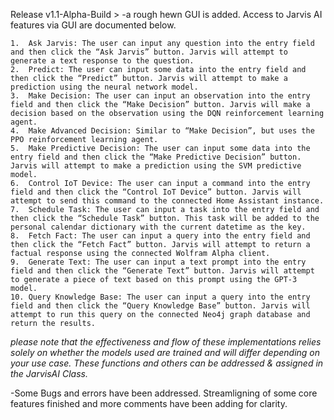 Release v1.1-Alpha-Build > 
-a rough hewn GUI is added.
Access to Jarvis AI features via GUI are documented below.

	1.	Ask Jarvis: The user can input any question into the entry field and then click the “Ask Jarvis” button. Jarvis will attempt to generate a text response to the question.
	2.	Predict: The user can input some data into the entry field and then click the “Predict” button. Jarvis will attempt to make a prediction using the neural network model.
	3.	Make Decision: The user can input an observation into the entry field and then click the “Make Decision” button. Jarvis will make a decision based on the observation using the DQN reinforcement learning agent.
	4.	Make Advanced Decision: Similar to “Make Decision”, but uses the PPO reinforcement learning agent.
	5.	Make Predictive Decision: The user can input some data into the entry field and then click the “Make Predictive Decision” button. Jarvis will attempt to make a prediction using the SVM predictive model.
	6.	Control IoT Device: The user can input a command into the entry field and then click the “Control IoT Device” button. Jarvis will attempt to send this command to the connected Home Assistant instance.
	7.	Schedule Task: The user can input a task into the entry field and then click the “Schedule Task” button. This task will be added to the personal calendar dictionary with the current datetime as the key.
	8.	Fetch Fact: The user can input a query into the entry field and then click the “Fetch Fact” button. Jarvis will attempt to return a factual response using the connected Wolfram Alpha client.
	9.	Generate Text: The user can input a text prompt into the entry field and then click the “Generate Text” button. Jarvis will attempt to generate a piece of text based on this prompt using the GPT-3 model.
	10.	Query Knowledge Base: The user can input a query into the entry field and then click the “Query Knowledge Base” button. Jarvis will attempt to run this query on the connected Neo4j graph database and return the results.

*please note that the effectiveness and flow of these implementations relies solely on whether the models used are trained and will differ depending on your use case. These functions and others can be addressed & assigned in the JarvisAI Class.*

-Some Bugs and errors have been addressed. Streamligning of some core features finished and more comments have been adding for clarity. 
